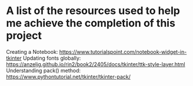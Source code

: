 # A list of the resources used to help me achieve the completion of this project

Creating a Notebook: https://www.tutorialspoint.com/notebook-widget-in-tkinter
Updating fonts globally: https://anzeljg.github.io/rin2/book2/2405/docs/tkinter/ttk-style-layer.html
Understanding pack() method: https://www.pythontutorial.net/tkinter/tkinter-pack/